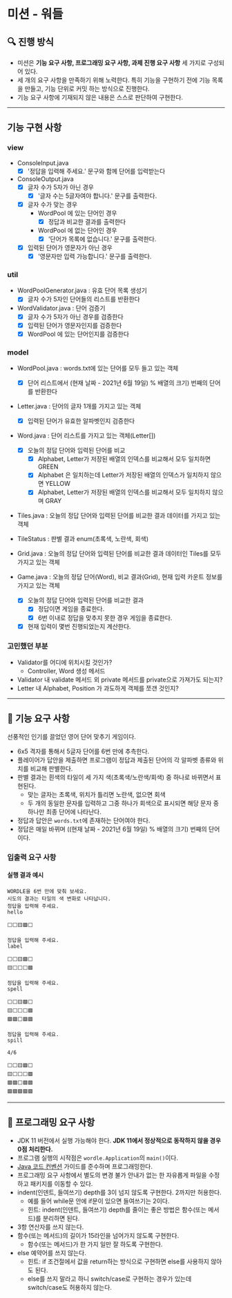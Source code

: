 # 미션 - 워들

## 🔍 진행 방식

- 미션은 **기능 요구 사항, 프로그래밍 요구 사항, 과제 진행 요구 사항** 세 가지로 구성되어 있다.
- 세 개의 요구 사항을 만족하기 위해 노력한다. 특히 기능을 구현하기 전에 기능 목록을 만들고, 기능 단위로 커밋 하는 방식으로 진행한다.
- 기능 요구 사항에 기재되지 않은 내용은 스스로 판단하여 구현한다.

---

## 기능 구현 사항
### view
* ConsoleInput.java
  - [x] '정답을 입력해 주세요.' 문구와 함께 단어를 입력받는다

* ConsoleOutput.java
  + [x] 글자 수가 5자가 아닌 경우
    + [x] '글자 수는 5글자여야 합니다.' 문구를 출력한다.
  + [x] 글자 수가 맞는 경우
    + WordPool 에 있는 단어인 경우
      + [x] 정답과 비교한 결과를 출력한다
    + WordPool 에 없는 단어인 경우
      + [x] '단어가 목록에 없습니다.' 문구를 출력한다.
  + [x] 입력된 단어가 영문자가 아닌 경우
    + [x] '영문자만 입력 가능합니다.' 문구를 출력한다.

### util
+ WordPoolGenerator.java : 유효 단어 목록 생성기
  - [x] 글자 수가 5자인 단어들의 리스트를 반환한다
+ WordValidator.java : 단어 검증기
  + [x] 글자 수가 5자가 아닌 경우를 검증한다
  + [x] 입력된 단어가 영문자인지를 검증한다
  + [x] WordPool 에 있는 단어인지를 검증한다

### model
* WordPool.java : words.txt에 있는 단어를 모두 들고 있는 객체
  * [x] 단어 리스트에서 (현재 날짜 - 2021년 6월 19일) % 배열의 크기) 번째의 단어를 반환한다

* Letter.java : 단어의 글자 1개를 가지고 있는 객체
  * [x] 입력된 단어가 유효한 알파벳인지 검증한다

* Word.java : 단어 리스트를 가지고 있는 객체(Letter[])
  * [x] 오늘의 정답 단어와 입력된 단어를 비교
    + [x] Alphabet, Letter가 저장된 배열의 인덱스를 비교해서 모두 일치하면 GREEN
    + [x] Alphabet 은 일치하는데 Letter가 저장된 배열의 인덱스가 일치하지 않으면 YELLOW
    + [x] Alphabet, Letter가 저장된 배열의 인덱스를 비교해서 모두 일치하지 않으며 GRAY

* Tiles.java : 오늘의 정답 단어와 입력된 단어를 비교한 결과 데이터를 가지고 있는 객체

* TileStatus : 판별 결과 enum(초록색, 노란색, 회색)
  
* Grid.java : 오늘의 정답 단어와 입력된 단어를 비교한 결과 데이터인 Tiles를 모두 가지고 있는 객체

* Game.java : 오늘의 정답 단어(Word), 비교 결과(Grid), 현재 입력 카운트 정보를 가지고 있는 객체
  * [x] 오늘의 정답 단어와 입력된 단어를 비교한 결과
    * [x] 정답이면 게임을 종료한다.
    * [x] 6번 이내로 정답을 맞추지 못한 경우 게임을 종료한다.
  * [x] 현재 입력이 몇번 진행되었는지 계산한다.

### 고민했던 부분
+ Validator를 어디에 위치시킬 것인가?
  + Controller, Word 생성 메서드
+ Validator 내 validate 메서드 외 private 메서드를 private으로 가져가도 되는지?
+ Letter 내 Alphabet, Position 가 과도하게 객체를 쪼갠 것인지?
---

## 🚀 기능 요구 사항

선풍적인 인기를 끌었던 영어 단어 맞추기 게임이다.

- 6x5 격자를 통해서 5글자 단어를 6번 만에 추측한다.
- 플레이어가 답안을 제출하면 프로그램이 정답과 제출된 단어의 각 알파벳 종류와 위치를 비교해 판별한다.
- 판별 결과는 흰색의 타일이 세 가지 색(초록색/노란색/회색) 중 하나로 바뀌면서 표현된다.
    - 맞는 글자는 초록색, 위치가 틀리면 노란색, 없으면 회색
    - 두 개의 동일한 문자를 입력하고 그중 하나가 회색으로 표시되면 해당 문자 중 하나만 최종 단어에 나타난다.
- 정답과 답안은 `words.txt`에 존재하는 단어여야 한다.
- 정답은 매일 바뀌며 ((현재 날짜 - 2021년 6월 19일) % 배열의 크기) 번째의 단어이다.

### 입출력 요구 사항

#### 실행 결과 예시

```light
WORDLE을 6번 만에 맞춰 보세요.
시도의 결과는 타일의 색 변화로 나타납니다.
정답을 입력해 주세요.
hello

⬜⬜🟨🟩⬜

정답을 입력해 주세요.
label

⬜⬜🟨🟩⬜
🟨⬜⬜⬜🟩

정답을 입력해 주세요.
spell

⬜⬜🟨🟩⬜
🟨⬜⬜⬜🟩
🟩🟩⬜🟩🟩

정답을 입력해 주세요.
spill

4/6

⬜⬜🟨🟩⬜
🟨⬜⬜⬜🟩
🟩🟩⬜🟩🟩
🟩🟩🟩🟩🟩
```

---

## 🎯 프로그래밍 요구 사항

- JDK 11 버전에서 실행 가능해야 한다. **JDK 11에서 정상적으로 동작하지 않을 경우 0점 처리한다.**
- 프로그램 실행의 시작점은 `wordle.Application`의 `main()`이다.
- [Java 코드 컨벤션](https://github.com/woowacourse/woowacourse-docs/tree/master/styleguide/java) 가이드를 준수하며 프로그래밍한다.
- 프로그래밍 요구 사항에서 별도의 변경 불가 안내가 없는 한 자유롭게 파일을 수정하고 패키지를 이동할 수 있다.
- indent(인덴트, 들여쓰기) depth를 3이 넘지 않도록 구현한다. 2까지만 허용한다.
    - 예를 들어 while문 안에 if문이 있으면 들여쓰기는 2이다.
    - 힌트: indent(인덴트, 들여쓰기) depth를 줄이는 좋은 방법은 함수(또는 메서드)를 분리하면 된다.
- 3항 연산자를 쓰지 않는다.
- 함수(또는 메서드)의 길이가 15라인을 넘어가지 않도록 구현한다.
    - 함수(또는 메서드)가 한 가지 일만 잘 하도록 구현한다.
- else 예약어를 쓰지 않는다.
    - 힌트: if 조건절에서 값을 return하는 방식으로 구현하면 else를 사용하지 않아도 된다.
    - else를 쓰지 말라고 하니 switch/case로 구현하는 경우가 있는데 switch/case도 허용하지 않는다.
